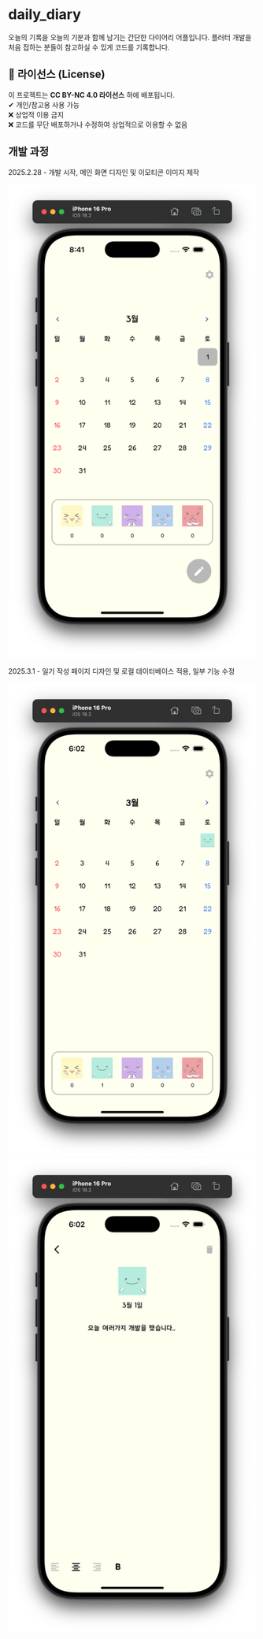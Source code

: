 # daily_diary

오늘의 기록을 오늘의 기분과 함께 남기는 간단한 다이어리 어플입니다.
플러터 개발을 처음 접하는 분들이 참고하실 수 있게 코드를 기록합니다.

## 📌 라이선스 (License)
이 프로젝트는 **CC BY-NC 4.0 라이선스** 하에 배포됩니다.  
✔ 개인/참고용 사용 가능  
❌ 상업적 이용 금지  
❌ 코드를 무단 배포하거나 수정하여 상업적으로 이용할 수 없음

## 개발 과정

2025.2.28 - 개발 시작, 메인 화면 디자인 및 이모티콘 이미지 제작

![Main.png](process_images/Main.png)

2025.3.1 - 일기 작성 페이지 디자인 및 로컬 데이터베이스 적용, 일부 기능 수정

![Main(2).png](process_images/Main%282%29.png)
![Write.png](process_images/Write.png)

